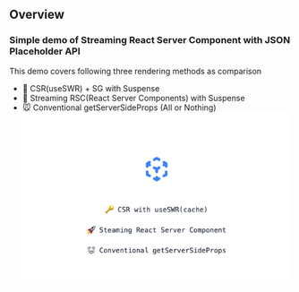 ## Overview
### Simple demo of Streaming React Server Component with JSON Placeholder API
This demo covers following three rendering methods as comparison
- 🔑 CSR(useSWR) + SG with Suspense
- 🚀 Streaming RSC(React Server Components) with Suspense
- 🐭 Conventional getServerSideProps (All or Nothing)
![roadmap](https://raw.githubusercontent.com/GomaGoma676/streaming-rsc-demo/main/home.jpg?raw=true)
